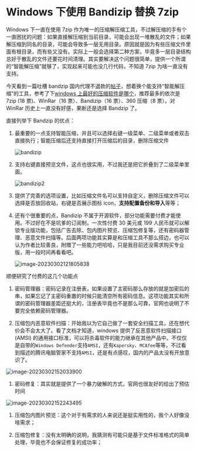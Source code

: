 # Windows 下使用 Bandizip 替换 7zip


Windows 下一直在使用 7zip 作为唯一的压缩解压缩工具，不过解压缩的手有个一直困扰的问题：如果直接解压缩到当前目录，可能会出现一堆散乱的文件；如果解压缩到同名的目录，可能会导致多一层无用目录。原因就是因为有些压缩文件里面有根目录，而有些又没有。实际上一般会选择第二种方案，毕竟多一层目录结构总好于散乱的文件还要花时间清理。其实要解决这个问题很简单，提供一个所谓的“智能解压缩”就够了，实现起来可能也没几行代码，不知道 7zip 为啥一直没有支持。

今天看到一篇吐槽 bandzip 国内代理不退款的[帖子](https://www.v2ex.com/t/866229?p=2)，想着换个能支持“智能解压缩“的工具，参考了下[windows 上最好的压缩软件是哪个](https://www.v2ex.com/t/862733)，推荐最多的依次是 7zip (18 票)、WinRar（16 票）、Bandizip（16 票）、360 压缩（8 票）。对 WinRar 历史上一直没有好感，果断还是选择 Bandzip 了。

直接列举下 Bandzip 的优点：

1. 最重要的一点支持智能压缩，并且可以选择右键一级菜单、二级菜单或者双击直接执行；智能压缩后还支持直接打开压缩后的目录，删除压缩文件

   ![bandizip](https://pic-1251468582.file.myqcloud.com/pic/2023/03/02/33d78e.gif)

2. 支持右键直接预览文件，这点也很实用，不过我还是把它折叠到了二级菜单里面。

   ![bandizip2](https://pic-1251468582.file.myqcloud.com/pic/2023/03/02/9420a5.gif)

3. 提供了完善的选项设置，比如压缩文件名可以支持自定义，删除压缩文件可以选择是否放回收站，右键是否展示图标 icon，**支持配置备份和导入**等等；

4. 还有个很重要的点，Bandizip 不属于开源软件，部分功能需要付费才能使用。不过好在不是坑爹的订阅制，一次性付费 30 美元或 199 人民币就可以解锁专业版功能，包括广告去除、包内图片预览、压缩包修复等，还有密码器管理、恶意文件扫描等。后面两项功能其实算是和压缩工具不那么搭边，也可以认为作者比较善良，附赠了一些能力吧哈哈，只是我目前还没需求购买专业版，用一段时间再看看吧。

   ![image-20230302121805838](https://pic-1251468582.file.myqcloud.com/pic/2023/03/02/1502e3.png)

顺便研究了付费的这几个功能点

1. 密码管理器：密码记录在注册表，如果设置了主密码那么存放的就是加密后的串，如果忘记了主密码重置的时候只能清空所有密码信息。这项功能其实和所谓的密码管理器差距还挺大的，注册表毕竟也不是那么可靠，官网也说明了不要完全依赖密码管理器。

1. 压缩包内恶意软件扫描：开始我以为它自己做了一套安全扫描工具，还在想代价会不会太大了。看了文档才知道，windows 提供了反恶意软件扫描接口 (AMSI) 的通用接口标准，可以将杀毒软件的能力继承在其他产品中。不仅仅是自带的`Windows Defender`支持`AMSI`，还有`Kapersky`、`MCAfee`等等，不过看到描述的腾讯电脑管家不支持`AMSI`，还是有点感叹，国内的产品太没有开放意识了。

  ![image-20230302152033900](https://pic-1251468582.file.myqcloud.com/pic/2023/03/02/a61462.png)

1. 密码修复：其实就是提供了一个暴力破解的方式，官网也很友好的给出了预估时间

  ![image-20230302152243495](https://pic-1251468582.file.myqcloud.com/pic/2023/03/02/608d84.png)

1. 压缩包内图片预览：这个对于有需求的人来说还是挺实用性的，我个人好像没啥需求；

1. 压缩包修复：没有太明确的说明，我猜测有可能只是基于文件标准格式的简单处理，毕竟也不会保证修复的成功率；

